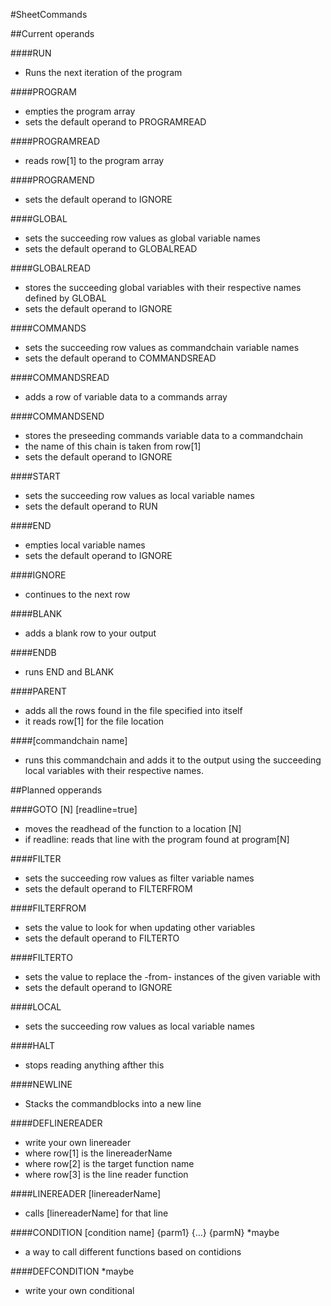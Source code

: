 #SheetCommands

##Current operands

####RUN
- Runs the next iteration of the program

####PROGRAM
- empties the program array
- sets the default operand to PROGRAMREAD

####PROGRAMREAD
- reads row[1] to the program array

####PROGRAMEND
- sets the default operand to IGNORE

####GLOBAL
- sets the succeeding row values as global variable names
- sets the default operand to GLOBALREAD

####GLOBALREAD
- stores the succeeding global variables with their respective names defined by GLOBAL
- sets the default operand to IGNORE

####COMMANDS
- sets the succeeding row values as commandchain variable names
- sets the default operand to COMMANDSREAD

####COMMANDSREAD
- adds a row of variable data to a commands array

####COMMANDSEND
- stores the preseeding commands variable data to a commandchain
- the name of this chain is taken from row[1]
- sets the default operand to IGNORE

####START
- sets the succeeding row values as local variable names
- sets the default operand to RUN

####END
- empties local variable names
- sets the default operand to IGNORE

####IGNORE
- continues to the next row

####BLANK
- adds a blank row to your output

####ENDB
- runs END and BLANK

####PARENT
- adds all the rows found in the file specified into itself
- it reads row[1] for the file location

####[commandchain name]
- runs this commandchain and adds it to the output using the succeeding local variables with their respective names.

##Planned opperands

####GOTO [N] [readline=true]
- moves the readhead of the function to a location [N]
- if readline: reads that line with the program found at program[N]

####FILTER
- sets the succeeding row values as filter variable names
- sets the default operand to FILTERFROM

####FILTERFROM
- sets the value to look for when updating other variables
- sets the default operand to FILTERTO

####FILTERTO
- sets the value to replace the -from- instances of the given variable with
- sets the default operand to IGNORE

####LOCAL
- sets the succeeding row values as local variable names

####HALT
- stops reading anything afther this

####NEWLINE
- Stacks the commandblocks into a new line

####DEFLINEREADER
- write your own linereader
- where row[1] is the linereaderName
- where row[2] is the target function name
- where row[3] is the line reader function

####LINEREADER [linereaderName]
- calls [linereaderName] for that line



####CONDITION [condition name] {parm1} {...} {parmN} *maybe
- a way to call different functions based on contidions

####DEFCONDITION *maybe
- write your own conditional


